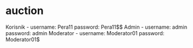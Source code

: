 # auction
Korisnik - username: Pera11 password: Pera11$$ 
Admin - username: admin password: admin
Moderator - username: Moderator01 password: Moderator01$
